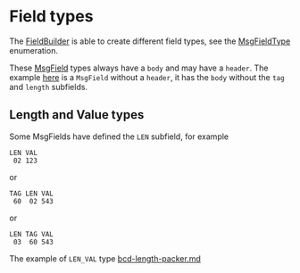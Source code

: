 # Field types

The [FieldBuilder](https://github.com/credibledoc/credible-doc/blob/master/iso-8583-packer/src/main/java/com/credibledoc/iso8583packer/FieldBuilder.java)
is able to create different field types, see the [MsgFieldType](https://github.com/credibledoc/credible-doc/blob/master/iso-8583-packer/src/main/java/com/credibledoc/iso8583packer/message/MsgFieldType.java)
enumeration.

These [MsgField](https://github.com/credibledoc/credible-doc/blob/master/iso-8583-packer/src/main/java/com/credibledoc/iso8583packer/message/MsgField.java)
types always have a `body` and may have a `header`. The example [here](../README.md) is a `MsgField` without a `header`, it has the `body` without the `tag` and `length` subfields.

## Length and Value types

Some MsgFields have defined the `LEN` subfield, for example
```
LEN VAL
 02 123
```
or
```
TAG LEN VAL
 60  02 543
```
or
```
LEN TAG VAL
 03  60 543
```
The example of `LEN_VAL` type [bcd-length-packer.md](../doc/bcd/bcd-length-packer.md)